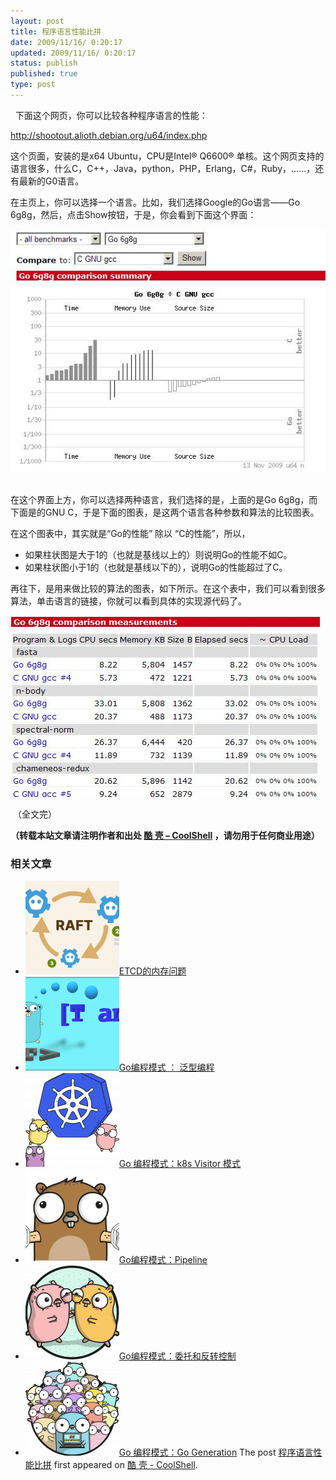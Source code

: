 ```yaml
---
layout: post
title: 程序语言性能比拼
date: 2009/11/16/ 0:20:17
updated: 2009/11/16/ 0:20:17
status: publish
published: true
type: post
---
```


  下面这个网页，你可以比较各种程序语言的性能：


<http://shootout.alioth.debian.org/u64/index.php>


这个页面，安装的是x64 Ubuntu，CPU是Intel® Q6600® 单核。这个网页支持的语言很多，什么C，C++，Java，python，PHP，Erlang，C#，Ruby，……，还有最新的G0语言。


在主页上，你可以选择一个语言。比如，我们选择Google的Go语言——Go 6g8g，然后，点击Show按钮，于是，你会看到下面这个界面：


[![go vs gnuc](../wp-content/uploads/2009/11/govsgnuc.jpg "go vs gnuc")](https://coolshell.cn/wp-content/uploads/2009/11/govsgnuc.jpg) 


在这个界面上方，你可以选择两种语言，我们选择的是，上面的是Go 6g8g，而下面是的GNU C，于是下面的图表，是这两个语言各种参数和算法的比较图表。



在这个图表中，其实就是“Go的性能” 除以 “C的性能”，所以，


* 如果柱状图是大于1的（也就是基线以上的）则说明Go的性能不如C。
* 如果柱状图小于1的（也就是基线以下的），说明Go的性能超过了C。


再往下，是用来做比较的算法的图表，如下所示。在这个表中，我们可以看到很多算法，单击语言的链接，你就可以看到具体的实现源代码了。



[![measurements table](../wp-content/uploads/2009/11/measurements_table.jpg "measurements table")](https://coolshell.cn/wp-content/uploads/2009/11/measurements_table.jpg)


 （全文完）




**（转载本站文章请注明作者和出处 [酷 壳 – CoolShell](https://coolshell.cn/) ，请勿用于任何商业用途）**



### 相关文章

* [![ETCD的内存问题](../wp-content/uploads/2022/05/etcd-150x150.png)](https://coolshell.cn/articles/22242.html)[ETCD的内存问题](https://coolshell.cn/articles/22242.html)
* [![Go编程模式 ： 泛型编程](../wp-content/uploads/2021/09/go-generics-150x150.png)](https://coolshell.cn/articles/21615.html)[Go编程模式 ： 泛型编程](https://coolshell.cn/articles/21615.html)
* [![Go 编程模式：k8s Visitor 模式](../wp-content/uploads/2020/12/go.k8s-150x150.png)](https://coolshell.cn/articles/21263.html)[Go 编程模式：k8s Visitor 模式](https://coolshell.cn/articles/21263.html)
* [![Go编程模式：Pipeline](../wp-content/uploads/2020/12/go.line_.-150x150.png)](https://coolshell.cn/articles/21228.html)[Go编程模式：Pipeline](https://coolshell.cn/articles/21228.html)
* [![Go编程模式：委托和反转控制](../wp-content/uploads/2020/12/go.pair_-150x150.png)](https://coolshell.cn/articles/21214.html)[Go编程模式：委托和反转控制](https://coolshell.cn/articles/21214.html)
* [![Go 编程模式：Go Generation](../wp-content/uploads/2020/12/go.generate-150x150.png)](https://coolshell.cn/articles/21179.html)[Go 编程模式：Go Generation](https://coolshell.cn/articles/21179.html)
The post [程序语言性能比拼](https://coolshell.cn/articles/1788.html) first appeared on [酷 壳 - CoolShell](https://coolshell.cn).
